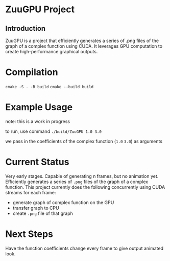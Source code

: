 # ZuuGPU Project

## Introduction
ZuuGPU is a project that efficiently generates a series of .png files of the graph of a complex function using CUDA. It leverages GPU computation to create high-performance graphical outputs.

# Compilation
`cmake -S . -B build`
`cmake --build build`

# Example Usage
note: this is a work in progress

to run, use command `./build/ZuuGPU 1.0 3.0`

we pass in the coefficients of the complex function (`1.0` `3.0`) as arguments

# Current Status
Very early stages. Capable of generating n frames, but no animation yet.
Efficiently generates a series of `.png` files of the graph of a complex function.
This project currently does the following concurrently using CUDA streams for each frame:
- generate graph of complex function on the GPU
- transfer graph to CPU
- create `.png` file of that graph

# Next Steps
Have the function coefficients change every frame to give output animated look.


